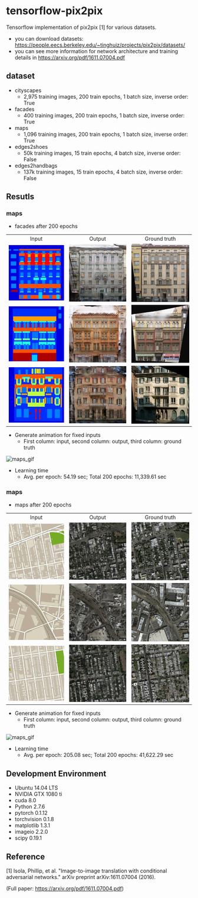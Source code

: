 # tensorflow-pix2pix
Tensorflow implementation of pix2pix [1] for various datasets.

* you can download datasets: https://people.eecs.berkeley.edu/~tinghuiz/projects/pix2pix/datasets/
* you can see more information for network architecture and training details in https://arxiv.org/pdf/1611.07004.pdf

## dataset
* cityscapes
  * 2,975 training images, 200 train epochs, 1 batch size, inverse order: True
* facades
  * 400 training images, 200 train epochs, 1 batch size, inverse order: True
* maps
  * 1,096 training images, 200 train epochs, 1 batch size, inverse order: True
* edges2shoes
  * 50k training images, 15 train epochs, 4 batch size, inverse order: False
* edges2handbags
  * 137k training images, 15 train epochs, 4 batch size, inverse order: False

## Resutls
### maps
* facades after 200 epochs
<table align='center'>
<tr align='center'>
<td> Input </td>
<td> Output </td>
<td> Ground truth </td>
</tr>
<tr>
<td><img src = 'facades_results/test_results/1_input.png'>
<td><img src = 'facades_results/test_results/1_output.png'>
<td><img src = 'facades_results/test_results/1_target.png'>
</tr>
<tr>
<td><img src = 'facades_results/test_results/2_input.png'>
<td><img src = 'facades_results/test_results/2_output.png'>
<td><img src = 'facades_results/test_results/2_target.png'>
</tr>
<tr>
<td><img src = 'facades_results/test_results/3_input.png'>
<td><img src = 'facades_results/test_results/3_output.png'>
<td><img src = 'facades_results/test_results/3_target.png'>
</tr>
</table>

* Generate animation for fixed inputs
  * First column: input, second column: output, third column: ground truth

![maps_gif](facades_results/facades_generate_animation.gif)

* Learning time
  * Avg. per epoch: 54.19 sec; Total 200 epochs: 11,339.61 sec
  
### maps
* maps after 200 epochs
<table align='center'>
<tr align='center'>
<td> Input </td>
<td> Output </td>
<td> Ground truth </td>
</tr>
<tr>
<td><img src = 'maps_results/test_results/1_input.png'>
<td><img src = 'maps_results/test_results/1_output.png'>
<td><img src = 'maps_results/test_results/1_target.png'>
</tr>
<tr>
<td><img src = 'maps_results/test_results/2_input.png'>
<td><img src = 'maps_results/test_results/2_output.png'>
<td><img src = 'maps_results/test_results/2_target.png'>
</tr>
<tr>
<td><img src = 'maps_results/test_results/3_input.png'>
<td><img src = 'maps_results/test_results/3_output.png'>
<td><img src = 'maps_results/test_results/3_target.png'>
</tr>
</table>

* Generate animation for fixed inputs
  * First column: input, second column: output, third column: ground truth

![maps_gif](maps_results/maps_generate_animation.gif)

* Learning time
  * Avg. per epoch: 205.08 sec; Total 200 epochs: 41,622.29 sec
  
## Development Environment

* Ubuntu 14.04 LTS
* NVIDIA GTX 1080 ti
* cuda 8.0
* Python 2.7.6
* pytorch 0.1.12
* torchvision 0.1.8
* matplotlib 1.3.1
* imageio 2.2.0
* scipy 0.19.1

## Reference

[1] Isola, Phillip, et al. "Image-to-image translation with conditional adversarial networks." arXiv preprint arXiv:1611.07004 (2016).

(Full paper: https://arxiv.org/pdf/1611.07004.pdf)
